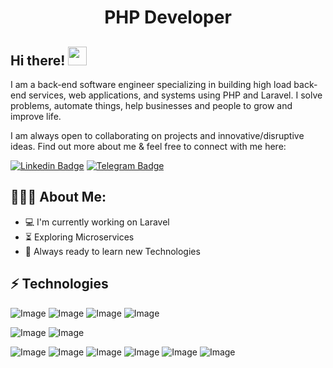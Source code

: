 <h1 align="center">PHP Developer</h1>

## Hi there! <img src="https://raw.githubusercontent.com/aemmadi/aemmadi/master/wave.gif" width="30px">

I am a back-end software engineer specializing in building high load back-end services, web applications, and systems using PHP and Laravel. I solve problems, automate things, help businesses and people to grow and improve life. </br>

I am always open to collaborating on projects and innovative/disruptive ideas. Find out more about me & feel free to connect with me here:

[![Linkedin Badge](https://img.shields.io/badge/-muhammadqodir_shuhratov-blue?style=flat-square&logo=Linkedin&logoColor=white&link=https://www.linkedin.com/in/muhammadqodir-shuhratov-100845186/)](https://www.linkedin.com/in/muhammadqodir-shuhratov) 
[![Telegram Badge](https://img.shields.io/badge/@muhammadqodir-2CA5E0?style=flat-square&logo=telegram&logoColor=white&link=https://t.me/muhammadqodir_2808)](https://t.me/muhammadqodir_2808) 

  
<h2 align="left">👨🏻‍💻 About Me:</h2>

- :computer: I'm currently working on Laravel
- :hourglass_flowing_sand:  Exploring Microservices
- :rocket: Always ready to learn new Technologies

## ⚡ Technologies

![Image](https://img.shields.io/badge/Laravel-FF2D20?style=for-the-badge&logo=laravel&logoColor=white)
![Image](https://img.shields.io/badge/php-777BB4?style=for-the-badge&logo=php&logoColor=white)
![Image](https://img.shields.io/badge/MySQL-005C84?style=for-the-badge&logo=mysql&logoColor=white)
![Image](https://img.shields.io/badge/PostgreSQL-316192?style=for-the-badge&logo=postgresql&logoColor=white)
<!-- ![Image](https://img.shields.io/badge/redis-%23DD0031.svg?&style=for-the-badge&logo=redis&logoColor=white) -->
![Image](https://img.shields.io/badge/JavaScript-323330?style=for-the-badge&logo=javascript&logoColor=F7DF1E)
![Image](https://img.shields.io/badge/Tailwind_CSS-38B2AC?style=for-the-badge&logo=tailwind-css&logoColor=white)
<!-- ![Image](https://img.shields.io/badge/-GraphQL-E10098?style=for-the-badge&logo=graphql) -->
<!-- ![Image](https://img.shields.io/badge/Docker-2CA5E0?style=for-the-badge&logo=docker&logoColor=white) -->
<!-- ![Image](https://img.shields.io/badge/Nginx-009639?style=for-the-badge&logo=nginx&logoColor=white) -->
<!-- ![Image](https://img.shields.io/badge/Apache-D22128?style=for-the-badge&logo=Apache&logoColor=white) -->
![Image](https://img.shields.io/badge/Linux-FCC624?style=for-the-badge&logo=linux&logoColor=black)
![Image](https://img.shields.io/badge/Git-F05032?style=for-the-badge&logo=git&logoColor=white)
![Image](https://img.shields.io/badge/-HTML5-E34F26?style=for-the-badge&logo=html5&logoColor=white)
![Image](https://img.shields.io/badge/-CSS3-1572B6?style=for-the-badge&logo=css3)
![Image](https://img.shields.io/badge/-Bootstrap-563D7C?style=for-the-badge&logo=bootstrap)
![Image](https://img.shields.io/badge/-Wordpress-563D7C?style=for-the-badge&logo=wordpress)
